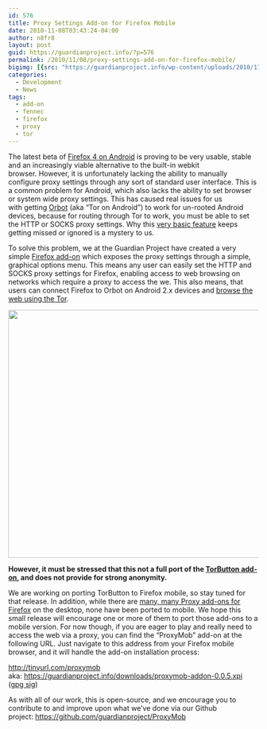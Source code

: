 ```yaml
---
id: 576
title: Proxy Settings Add-on for Firefox Mobile
date: 2010-11-08T03:43:24-04:00
author: n8fr8
layout: post
guid: https://guardianproject.info/?p=576
permalink: /2010/11/08/proxy-settings-add-on-for-firefox-mobile/
bigimg: [{src: "https://guardianproject.info/wp-content/uploads/2010/11/fennecoptions.png",}]
categories:
  - Development
  - News
tags:
  - add-on
  - fennec
  - firefox
  - proxy
  - tor
---
```

The latest beta of [Firefox 4 on Android](http://www.mozilla.com/en-US/mobile/) is proving to be very usable, stable and an increasingly viable alternative to the built-in webkit browser. However, it is unfortunately lacking the ability to manually configure proxy settings through any sort of standard user interface. This is a common problem for Android, which also lacks the ability to set browser or system wide proxy settings. This has caused real issues for us with getting [Orbot](https://guardianproject.info/apps/orbot) (aka “Tor on Android”) to work for un-rooted Android devices, because for routing through Tor to work, you must be able to set the HTTP or SOCKS proxy settings. Why this [very basic feature](http://code.google.com/p/android/issues/detail?id=1273) keeps getting missed or ignored is a mystery to us.

To solve this problem, we at the Guardian Project have created a very simple [Firefox add-on](https://addons.mozilla.org/en-US/firefox/?browse=featured) which exposes the proxy settings through a simple, graphical options menu. This means any user can easily set the HTTP and SOCKS proxy settings for Firefox, enabling access to web browsing on networks which require a proxy to access the we. This also means, that users can connect Firefox to Orbot on Android 2.x devices and [browse the web using the Tor](https://torproject.org).

[<img class="size-full wp-image-579 alignnone" title="fennecoptions" src="https://guardianproject.info/wp-content/uploads/2010/11/fennecoptions.png" alt="" width="792" height="499" srcset="https://guardianproject.info/wp-content/uploads/2010/11/fennecoptions.png 792w, https://guardianproject.info/wp-content/uploads/2010/11/fennecoptions-300x189.png 300w" sizes="(max-width: 792px) 100vw, 792px" />](https://guardianproject.info/wp-content/uploads/2010/11/fennecoptions.png)

**However, it must be stressed that this not a full port of the [TorButton add-on](http://www.torproject.org/torbutton/index.html.en), and does not provide for strong anonymity.**

We are working on porting TorButton to Firefox mobile, so stay tuned for that release. In addition, while there are [many, many Proxy add-ons for Firefox](https://addons.mozilla.org/en-US/firefox/search/?q=proxy&cat=all&lver=any&pid=1&sort=&pp=20&lup=&advanced=) on the desktop, none have been ported to mobile. We hope this small release will encourage one or more of them to port those add-ons to a mobile version. For now though, if you are eager to play and really need to access the web via a proxy, you can find the “ProxyMob” add-on at the following URL. Just navigate to this address from your Firefox mobile browser, and it will handle the add-on installation process:

<http://tinyurl.com/proxymob>  
aka: <https://guardianproject.info/downloads/proxymob-addon-0.0.5.xpi> ([gpg sig](https://guardianproject.info/downloads/proxymob-addon-0.0.5.xpi.asc))

As with all of our work, this is open-source, and we encourage you to contribute to and improve upon what we’ve done via our Github project: <https://github.com/guardianproject/ProxyMob>